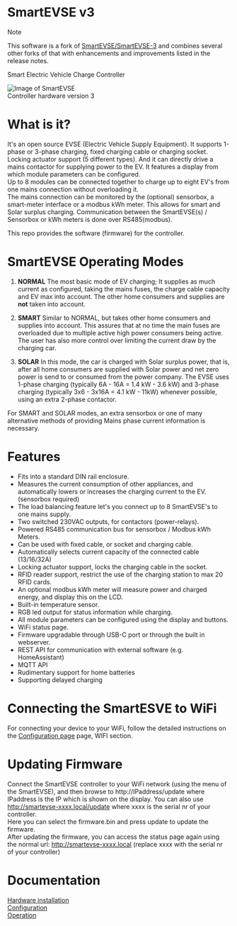 SmartEVSE v3
============

> [!NOTE]
> This software is a fork of [SmartEVSE/SmartEVSE-3](https://github.com/SmartEVSE/SmartEVSE-3) and combines several other forks of that with enhancements and improvements listed in the release notes.

Smart Electric Vehicle Charge Controller

![Image of SmartEVSE](/pictures/SmartEVSEv3.png)<br>Controller hardware version 3

# What is it?

It's an open source EVSE (Electric Vehicle Supply Equipment). It supports 1-phase or 3-phase charging, fixed charging cable or charging socket. Locking actuator support (5 different types). And it can directly drive a mains contactor for supplying power to the EV. It features a display from which module parameters can be configured.<br>
Up to 8 modules can be connected together to charge up to eight EV's from one mains connection without overloading it.<br>
The mains connection can be monitored by the (optional) sensorbox, a smart-meter interface or a modbus kWh meter. This allows for smart and Solar surplus charging.
Communication between the SmartEVSE(s) / Sensorbox or kWh meters is done over RS485(modbus).

This repo provides the software (firmware) for the controller.


# SmartEVSE Operating Modes

1. **NORMAL**
   The most basic mode of EV charging; It supplies as much current as configured, taking the mains fuses, the charge cable capacity and EV max into account. The other home consumers and supplies are __not__ taken into account.
   
2. **SMART**
   Similar to NORMAL, but takes other home consumers and supplies into account. This assures that at no time the main fuses are overloaded due to multiple active high power consumers being active. The user has also more control over limiting the current draw by the charging car.
   
3. **SOLAR**
   In this mode, the car is charged with Solar surplus power, that is, after all home consumers are supplied with Solar power and net zero power is send to or consumed from the power company.
   The EVSE uses 1-phase charging (typically 6A - 16A = 1.4 kW - 3.6 kW) and 3-phase charging (typically 3x6 - 3x16A = 4.1 kW - 11kW) whenever possible, using an extra 2-phase contactor.
   
For SMART and SOLAR modes, an extra sensorbox or one of many alternative methods of providing Mains phase current information is necessary.


# Features

- Fits into a standard DIN rail enclosure.
- Measures the current consumption of other appliances, and automatically lowers or increases the charging current to the EV. (sensorbox required)
- The load balancing feature let's you connect up to 8 SmartEVSE's to one mains supply.
- Two switched 230VAC outputs, for contactors (power-relays).
- Powered RS485 communication bus for sensorbox / Modbus kWh Meters.
- Can be used with fixed cable, or socket and charging cable.
- Automatically selects current capacity of the connected cable (13/16/32A)
- Locking actuator support, locks the charging cable in the socket.
- RFID reader support, restrict the use of the charging station to max 20 RFID cards.
- An optional modbus kWh meter will measure power and charged energy, and display this on the LCD.
- Built-in temperature sensor.
- RGB led output for status information while charging.
- All module parameters can be configured using the display and buttons.
- WiFi status page.
- Firmware upgradable through USB-C port or through the built in webserver.
- REST API for communication with external software (e.g. HomeAssistant)
- MQTT API
- Rudimentary support for home batteries
- Supporting delayed charging

# Connecting the SmartESVE to WiFi

For connecting your device to your WiFi, follow the detailed instructions
on the [Configuration page](docs/configuration.md#all-menu-options-on-the-lcd-screen) page, WIFI section.

# Updating Firmware

Connect the SmartEVSE controller to your WiFi network (using the menu of the SmartEVSE), and then browse to http://IPaddress/update where IPaddress is the IP which is shown on the display.
You can also use http://smartevse-xxxx.local/update where xxxx is the serial nr of your controller.<br>
Here you can select the firmware.bin and press update to update the firmware.<br>
After updating the firmware, you can access the status page again using the normal url: http://smartevse-xxxx.local  (replace xxxx with the serial nr of your controller)<br>

# Documentation

[Hardware installation](docs/installation.md)<br>
[Configuration](docs/configuration.md)<br>
[Operation](docs/operation.md)<br>
